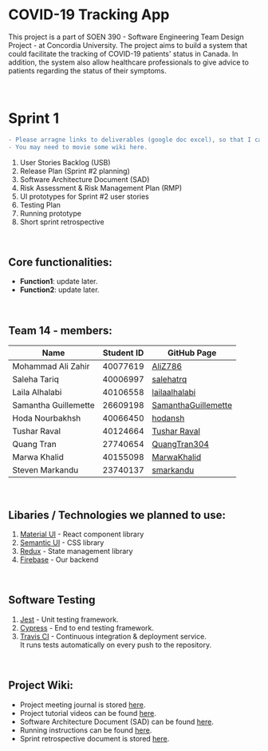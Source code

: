 # COVID-19 Tracking App

This project is a part of SOEN 390 - Software Engineering Team Design Project - at Concordia University. The project aims to build a system that could facilitate the tracking of COVID-19 patients' status in Canada. In addition, the system also allow healthcare professionals to give advice to patients regarding the status of their symptoms.

<br />

# Sprint 1 
```diff
- Please arragne links to deliverables (google doc excel), so that I can give comments on them easily. --- by TA
- You may need to movie some wiki here. 
```
1. User Stories Backlog (USB)
3. Release Plan (Sprint #2 planning)
4. Software Architecture Document (SAD)
5. Risk Assessment & Risk Management Plan (RMP)
6. UI prototypes for Sprint #2 user stories
7. Testing Plan
8. Running prototype
9. Short sprint retrospective

<br />

## Core functionalities:

- **Function1**: update later.
- **Function2**: update later.

<br />

## Team 14 - members:

| Name                 | Student ID | GitHub Page                                                   |
| -------------------- | ---------- | ------------------------------------------------------------- |
| Mohammad Ali Zahir   | 40077619   | [AliZ786](https://github.com/AliZ786)                         |
| Saleha Tariq         | 40006997   | [salehatrq](https://github.com/salehatrq)                     |
| Laila Alhalabi       | 40106558   | [lailaalhalabi](https://github.com/lailaalhalabi)             |
| Samantha Guillemette | 26609198   | [SamanthaGuillemette](https://github.com/SamanthaGuillemette) |
| Hoda Nourbakhsh      | 40066450   | [hodansh](https://github.com/hodansh)                         |
| Tushar Raval         | 40124664   | [Tushar Raval](https://github.com/tusharraval102)             |
| Quang Tran           | 27740654   | [QuangTran304](https://github.com/QuangTran304)               |
| Marwa Khalid         | 40155098   | [MarwaKhalid](https://github.com/MarwaKhalid)                 |
| Steven Markandu      | 23740137   | [smarkandu](https://github.com/smarkandu)                     |

<br />

## Libaries / Technologies we planned to use:

1. [Material UI](https://mui.com/) - React component library
2. [Semantic UI](https://semantic-ui.com/) - CSS library
3. [Redux](https://redux.js.org/) - State management library
4. [Firebase](https://firebase.google.com/) - Our backend

<br />

## Software Testing

1. [Jest](https://jestjs.io/) - Unit testing framework.
2. [Cypress](https://www.cypress.io/) - End to end testing framework.
3. [Travis CI](https://travis-ci.org/) - Continuous integration & deployment service. <br />
   It runs tests automatically on every push to the repository.

<br />

## Project Wiki:

- Project meeting journal is stored [here](https://github.com/SamanthaGuillemette/SOEN390/wiki/Meeting-minutes).
- Project tutorial videos can be found [here](https://github.com/SamanthaGuillemette/SOEN390/wiki).
- Software Architecture Document (SAD) can be found [here](<https://github.com/SamanthaGuillemette/SOEN390/wiki/Software-Architecture-(SAD)>).
- Running instructions can be found [here](https://github.com/SamanthaGuillemette/SOEN390/wiki/Running-instructions).
- Sprint retrospective document is stored [here](https://github.com/SamanthaGuillemette/SOEN390/wiki/Sprint-retrospective).
